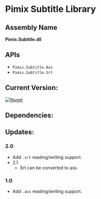 ﻿Pimix Subtitle Library
===

Assembly Name
---
**Pimix.Subtitle.dll**

APIs
---
- `Pimix.Subtitle.Ass`
- `Pimix.Subtitle.Srt`

Current Version:
---
[![Nuget](https://img.shields.io/nuget/v/Pimix.Subtitle.svg)](http://nuget.org/packages/Pimix.Subtitle)

Dependencies:
---

Updates:
---

### 2.0
- Add `.srt` reading/writing support.
- 2.1
  - Srt can be converted to ass.

### 1.0
- Add `.ass` reading/writing support.
